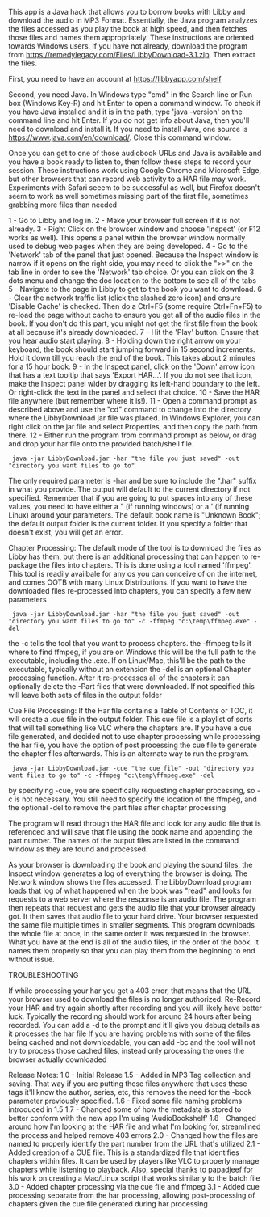 This app is a Java hack that allows you to borrow books with Libby and download the audio in MP3 Format. Essentially, the Java program analyzes the files accessed as you play the book at high speed, and then fetches those files and names them appropriately. These instructions are oriented towards Windows users.  If you have not already, download the program from  https://remedylegacy.com/Files/LibbyDownload-3.1.zip.  Then extract the files.

First, you need to have an account at https://libbyapp.com/shelf

Second, you need Java.  In Windows type "cmd" in the Search line or Run box (Windows Key-R) and hit Enter to open a command window.  To check if you have Java installed and it is in the path, type 'java -version' on the command line and hit Enter.  If you do not get info about Java, then you'll need to download and install it.  If you need to install Java, one source is https://www.java.com/en/download/.  Close this command window.

Once you can get to one of those audiobook URLs and Java is available and you have a book ready to listen to, then follow these steps to record your session. These instructions work using Google Chrome and Microsoft Edge, but other browsers that can record web activity to a HAR file may work.  Experiments with Safari seeem to be successful as well, but Firefox doesn't seem to work as well sometimes missing part of the first file, sometimes grabbing more files than needed

1 - Go to Libby and log in.
2 - Make your browser full screen if it is not already.
3 - Right Click on the browser window and choose 'Inspect' (or F12 works as well). This opens a panel within the browser window normally used to debug web pages when they are being developed.
4 - Go to the 'Network' tab of the panel that just opened.  Because the Inspect window is narrow if it opens on the right side, you may need to click the ">>" on the tab line in order to see the 'Network' tab choice.  Or you can click on the 3 dots menu and change the doc location to the bottom to see all of the tabs 
5 - Navigate to the page in Libby to get to the book you want to download.
6 - Clear the network traffic list (click the slashed zero icon) and ensure 'Disable Cache' is checked. Then do a Ctrl+F5 (some require Ctrl+Fn+F5) to re-load the page without cache to ensure you get all of the audio files in the book.  If you don't do this part, you might not get the first file from the book at all because it's already downloaded.
7 - Hit the 'Play' button.  Ensure that you hear audio start playing.
8 - Holding down the right arrow on your keyboard, the book should start jumping forward in 15 second increments.  Hold it down till you reach the end of the book.  This takes about 2 minutes for a 15 hour book.
9 - In the Inspect panel, click on the 'Down' arrow icon that has a text tooltip that says 'Export HAR...'.  If you do not see that icon, make the Inspect panel wider by dragging its left-hand boundary to the left.  Or right-click the text in the panel and select that choice.
10 - Save the HAR file anywhere (but remember where it is!).
11 - Open a command prompt as described above and use the "cd" command to change into the directory where the LibbyDownload jar file was placed. In Windows Explorer, you can right click on the jar file and select Properties, and then copy the path from there.
12 - Either run the program from command prompt as below, or drag and drop your har file onto the provided batch/shell file.

     java -jar LibbyDownload.jar -har "the file you just saved" -out "directory you want files to go to"

The only required parameter is -har and be sure to include the ".har" suffix in what you provide.  The output will default to the current directory if not specified.  Remember that if you are going to put spaces into any of these values, you need to have either a " (if running windows) or a ' (if running Linux) around your parameters.  The default book name is "Unknown Book"; the default output folder is the current folder.  If you specify a folder that doesn't exist, you will get an error.

Chapter Processing:
The default mode of the tool is to download the files as Libby has them, but there is an additional processing that can happen to re-package the files into chapters.  This is done using a tool named 'ffmpeg'.  This tool is readily availbale for any os you can conceive of on the internet, and comes OOTB with many Linux Distributions.  If you want to have the downloaded files re-processed into chapters, you can specify a few new parameters

     java -jar LibbyDownload.jar -har "the file you just saved" -out "directory you want files to go to" -c -ffmpeg "c:\temp\ffmpeg.exe" -del
	 
the -c tells the tool that you want to process chapters.
the -ffmpeg tells it where to find ffmpeg, if you are on Windows this will be the full path to the executable, including the .exe.  If on Linux/Mac, this'll be the path to the executable, typically without an extension
the -del is an optional Chapter processing function.  After it re-processes all of the chapters it can optionally delete the -Part files that were downloaded.  If not specified this will leave both sets of files in the output folder

Cue File Processing:
If the Har file contains a Table of Contents or TOC, it will create a .cue file in the output folder.  This cue file is a playlist of sorts that will tell something like VLC where the chapters are.  If you have a cue file generated, and decided not to use chapter processing while processing the har file, you have the option of post processing the cue file te generate the chapter files afterwards.  This is an alternate way to run the program.

     java -jar LibbyDownload.jar -cue "the cue file" -out "directory you want files to go to" -c -ffmpeg "c:\temp\ffmpeg.exe" -del

by specifying -cue, you are specifically requesting chapter processing, so -c is not necessary.  You still need to specify the location of the ffmpeg, and the optional -del to remove the part files after chapter processing


The program will read through the HAR file and look for any audio file that is referenced and will save that file using the book name and appending the part number.  The names of the output files are listed in the command window as they are found and processed.  

As your browser is downloading the book and playing the sound files, the Inspect window generates a log of everything the browser is doing.  The Network window shows the files accessed.  The LibbyDownload program loads that log of what happened when the book was "read" and looks for requests to a web server where the response is an audio file.  The program then repeats that request and gets the audio file that your browser already got.  It then saves that audio file to your hard drive.  Your browser requested the same file multiple times in smaller segments.  This program downloads the whole file at once, in the same order it was requested in the browser.  What you have at the end is all of the audio files, in the order of the book.  It names them properly so that you can play them from the beginning to end without issue.

TROUBLESHOOTING

If while processing your har you get a 403 error, that means that the URL your browser used to download the files is no longer authorized.  Re-Record your HAR and try again shortly after recording and you will likely have better luck.  Typically the recording should work for around 24 hours after being recorded.
You can add a -d to the prompt and it'll give you debug details as it processes the har file
If you are having problems with some of the files being cached and not downloadable, you can add -bc and the tool will not try to process those cached files, instead only processing the ones the browser actually downloaded

Release Notes:
1.0 - Initial Release
1.5 - Added in MP3 Tag collection and saving.  That way if you are putting these files anywhere that uses these tags it'll know the author, series, etc, this removes the need for the -book parameter previously specified.
1.6 - Fixed some file naming problems introduced in 1.5
1.7 - Changed some of how the metadata is stored to better conform with the new app I'm using 'AudioBookshelf'
1.8 - Changed around how I'm looking at the HAR file and what I'm looking for, streamlined the process and helped remove 403 errors
2.0 - Changed how the files are named to properly identify the part number from the URL that's utilized
2.1 - Added creation of a CUE file.  This is a standardized file that identifies chapters within files.  It can be used by players like VLC to properly manage chapters while listening to playback.  Also, special thanks to papadjeef for his work on creating a Mac/Linux script that works similarly to the batch file
3.0 - Added chapter processing via the cue file and ffmpeg
3.1 - Added cue processing separate from the har processing, allowing post-processing of chapters given the cue file generated during har processing

